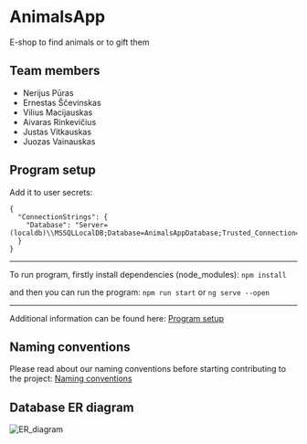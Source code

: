 # AnimalsApp
E-shop to find animals or to gift them


## Team members
- Nerijus Pūras
- Ernestas Ščevinskas
- Vilius Macijauskas
- Aivaras Rinkevičius
- Justas Vitkauskas
- Juozas Vainauskas

## Program setup
Add it to user secrets:
```
{
  "ConnectionStrings": {
    "Database": "Server=(localdb)\\MSSQLLocalDB;Database=AnimalsAppDatabase;Trusted_Connection=True;"
  }
}
```
---

To run program, firstly install dependencies (node_modules): `npm install`

and then you can run the program: `npm run start` or `ng serve --open`

---
Additional information can be found here: [Program setup](https://github.com/ernestas20111/AnimalsApp/discussions/48)

## Naming conventions
Please read about our naming conventions before starting contributing to the project:
[Naming conventions](https://github.com/ernestas20111/AnimalsApp/discussions/65)

## Database ER diagram

![ER_diagram](https://user-images.githubusercontent.com/71339290/128725022-04cf0078-f551-4639-a30e-8da96c242fd4.png)
